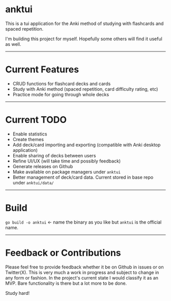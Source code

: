 # anktui

This is a tui application for the Anki method of studying with flashcards and spaced repetition.

I'm building this project for myself. Hopefully some others will find it useful as well.

---

# Current Features

- CRUD functions for flashcard decks and cards
- Study with Anki method (spaced repetition, card difficulty rating, etc)
- Practice mode for going through whole decks

---

# Current TODO

- Enable statistics
- Create themes
- Add deck/card importing and exporting (compatible with Anki desktop application)
- Enable sharing of decks between users
- Refine UI/UX (will take time and possibly feedback)
- Generate releases on Github
- Make available on package managers under `anktui`
- Better management of deck/card data. Current stored in base repo under `anktui/data/`

---

# Build

`go build -o anktui` <- name the binary as you like but `anktui` is the official name.

---

# Feedback or Contributions

Please feel free to provide feedback whether it be on Github in issues or on Twitter(X).
This is very much a work in progress and subject to change in any form or fashion.
In the project's current state I would classify it as an MVP. Bare functionality is there but a lot more to be done.

Study hard!

